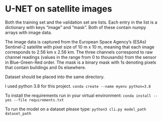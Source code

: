 # U-NET on satellite images

Both the training set and the validation set are lists. Each entry in the list is a dictionary with keys “image” and “mask”. Both of these contain numpy arrays with image data.

The image data is captured from the European Space Agency’s (ESAs) Sentinel-2 satellite with pixel size of 10 m x 10 m, meaning that each image corresponds to 2.56 km x 2.56 km. The three channels correspond to raw channel readings (values in the range from 0 to thousands) from the sensor in Blue-Green-Red order.
The mask is a binary mask with 1s denoting pixels that contain buildings and 0s elsewhere.

Dataset should be placed into the same directory.

I used python 3.8 for this project.
`conda create --name myenv python=3.8`

To install the requirements run in your virtual environment:
`conda install --yes --file requirements.txt`

To run the model on a dataset please type:
`python3 cli.py model_path dataset_path`
